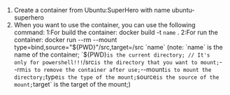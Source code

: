1. Create a container from Ubuntu:SuperHero with name ubuntu-superhero
2. When you want to use the container, you can use the following command:
   1:For build the container:
   docker build -t `name` .
   2:For run the container:
   docker run --rm --mount type=bind,source="${PWD}"/src,target=/src `name`
   (note: `name` is the name of the container;
   `${PWD}` is the current directory; // It's only for powershell!!!
   `/src` is the directory that you want to mount;
   `--rm` is to remove the container after use;
   `--mount` is to mount the directory;
   `type` is the type of the mount;
   `source` is the source of the mount;
   `target` is the target of the mount;)
